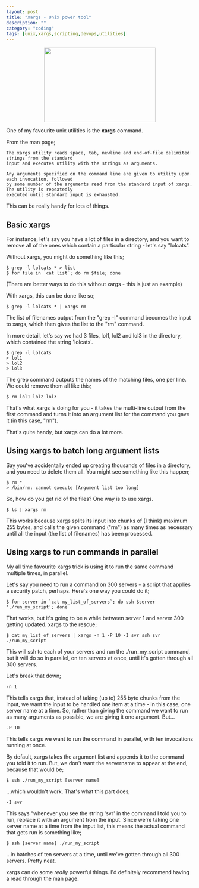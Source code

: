 ```yaml
---
layout: post
title: "Xargs - Unix power tool"
description: ""
category: "coding"
tags: [unix,xargs,scripting,devops,utilities]
---
```


<center>
<p>
<img src="http://upload.wikimedia.org/wikipedia/commons/b/b5/Wenger_EvoGrip_S17.JPG" width="300" height="200" />
</p>
</center>

One of my favourite unix utilities is the **xargs** command.

From the man page;

    The xargs utility reads space, tab, newline and end-of-file delimited strings from the standard
    input and executes utility with the strings as arguments.

    Any arguments specified on the command line are given to utility upon each invocation, followed
    by some number of the arguments read from the standard input of xargs.  The utility is repeatedly
    executed until standard input is exhausted.

This can be really handy for lots of things.

## Basic xargs

For instance, let's say you have a lot of files in a directory, and you want to remove all of the ones
which contain a particular string - let's say "lolcats".

Without xargs, you might do something like this;

    $ grep -l lolcats * > list
    $ for file in `cat list`; do rm $file; done

(There are better ways to do this without xargs - this is just an example)

With xargs, this can be done like so;

    $ grep -l lolcats * | xargs rm

The list of filenames output from the "grep -l" command becomes the input to xargs, which then gives
the list to the "rm" command.

In more detail, let's say we had 3 files, lol1, lol2 and lol3 in the directory, which contained the string 'lolcats'.

    $ grep -l lolcats
    > lol1
    > lol2
    > lol3

The grep command outputs the names of the matching files, one per line. We could remove them all like this;

    $ rm lol1 lol2 lol3

That's what xargs is doing for you - it takes the multi-line output from the first command and turns it into an argument list for the command you gave it (in this case, "rm").

That's quite handy, but xargs can do a lot more.

## Using xargs to batch long argument lists

Say you've accidentally ended up creating thousands of files in a directory, and you need to delete them all. You might see something like this happen;

    $ rm *
    > /bin/rm: cannot execute [Argument list too long]

So, how do you get rid of the files? One way is to use xargs.

    $ ls | xargs rm

This works because xargs splits its input into chunks of (I think) maximum 255 bytes, and calls the given command ("rm") as many times as necessary until all the input (the list of filenames) has been processed.

## Using xargs to run commands in parallel

My all time favourite xargs trick is using it to run the same command multiple times, in parallel.

Let's say you need to run a command on 300 servers - a script that applies a security patch, perhaps. Here's one way you could do it;

    $ for server in `cat my_list_of_servers`; do ssh $server './run_my_script'; done

That works, but it's going to be a while between server 1 and server 300 getting updated. xargs to the rescue;

    $ cat my_list_of_servers | xargs -n 1 -P 10 -I svr ssh svr ./run_my_script

This will ssh to each of your servers and run the ./run_my_script command, but it will do so in parallel, on ten servers at once, until it's gotten through all 300 servers.

Let's break that down;

    -n 1

This tells xargs that, instead of taking (up to) 255 byte chunks from the input, we want the input to be handled one item at a time - in this case, one server name at a time. So, rather than giving the command we want to run as many arguments as possible, we are giving it one argument. But...

    -P 10

This tells xargs we want to run the command in parallel, with ten invocations running at once.

By default, xargs takes the argument list and appends it to the command you told it to run. But, we don't want the servername to appear at the end, because that would be;

    $ ssh ./run_my_script [server name]

...which wouldn't work. That's what this part does;

    -I svr

This says "whenever you see the string 'svr' in the command I told you to run, replace it with an argument from the input. Since we're taking one server name at a time from the input list, this means the actual command that gets run is something like;

    $ ssh [server name] ./run_my_script

...in batches of ten servers at a time, until we've gotten through all 300 servers. Pretty neat.


xargs can do some *really* powerful things. I'd definitely recommend having a read through the man page.

